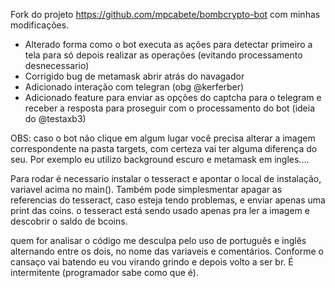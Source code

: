 Fork do projeto https://github.com/mpcabete/bombcrypto-bot com minhas modificações.

- Alterado forma como o bot executa as ações para detectar primeiro a tela para só depois realizar as operações (evitando processamento desnecessario)
- Corrigido bug de metamask abrir atrás do navagador
- Adicionado interação com telegran (obg @kerferber)
- Adicionado feature para enviar as opções do captcha para o telegram e receber a resposta para proseguir com o processamento do bot (ideia do @testaxb3)

OBS: caso o bot não clique em algum lugar você precisa alterar a imagem correspondente na pasta targets, com certeza vai ter alguma diferença do seu. Por exemplo eu utilizo background escuro e metamask em ingles....


Para rodar é necessario instalar o tesseract e apontar o local de instalação, variavel acima no main(). Também pode simplesmentar apagar as referencias do tesseract, caso esteja tendo problemas, e enviar apenas uma print das coins. o tesseract está sendo usado apenas pra ler a imagem e descobrir o saldo de bcoins.

quem for analisar o código me desculpa pelo uso de português e inglês alternando entre os dois, no nome das variaveis e comentários. Conforme o cansaço vai batendo eu vou virando grindo e depois volto a ser br. É intermitente (programador sabe como que é).

